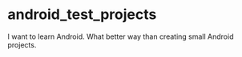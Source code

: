 # android_test_projects
I want to learn Android. What better way than creating small Android projects.
